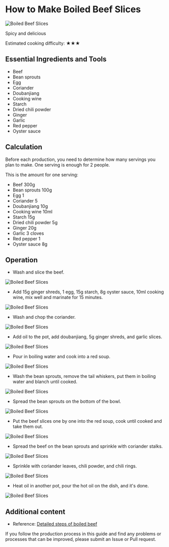 # How to Make Boiled Beef Slices

![Boiled Beef Slices](./sznr1.jpg)

Spicy and delicious

Estimated cooking difficulty: ★★★

## Essential Ingredients and Tools

- Beef
- Bean sprouts
- Egg
- Coriander
- Doubanjiang
- Cooking wine
- Starch
- Dried chili powder
- Ginger
- Garlic
- Red pepper
- Oyster sauce

## Calculation

Before each production, you need to determine how many servings you plan to make. One serving is enough for 2 people.

This is the amount for one serving:

- Beef 300g
- Bean sprouts 100g
- Egg 1
- Coriander 5
- Doubanjiang 10g
- Cooking wine 10ml
- Starch 15g
- Dried chili powder 5g
- Ginger 20g
- Garlic 3 cloves
- Red pepper 1
- Oyster sauce 8g

## Operation

- Wash and slice the beef.

![Boiled Beef Slices](./sznr2.jpg)

- Add 15g ginger shreds, 1 egg, 15g starch, 8g oyster sauce, 10ml cooking wine, mix well and marinate for 15 minutes.

![Boiled Beef Slices](./sznr3.jpg)

- Wash and chop the coriander.

![Boiled Beef Slices](./sznr4.jpg)

- Add oil to the pot, add doubanjiang, 5g ginger shreds, and garlic slices.

![Boiled Beef Slices](./sznr5.jpg)

- Pour in boiling water and cook into a red soup.

![Boiled Beef Slices](./sznr6.jpg)

- Wash the bean sprouts, remove the tail whiskers, put them in boiling water and blanch until cooked.

![Boiled Beef Slices](./sznr7.jpg)

- Spread the bean sprouts on the bottom of the bowl.

![Boiled Beef Slices](./sznr8.jpg)

- Put the beef slices one by one into the red soup, cook until cooked and take them out.

![Boiled Beef Slices](./sznr9.jpg)

- Spread the beef on the bean sprouts and sprinkle with coriander stalks.

![Boiled Beef Slices](./sznr10.jpg)

- Sprinkle with coriander leaves, chili powder, and chili rings.

![Boiled Beef Slices](./sznr11.jpg)

- Heat oil in another pot, pour the hot oil on the dish, and it's done.

![Boiled Beef Slices](./sznr12.jpg)

## Additional content

- Reference: [Detailed steps of boiled beef](https://www.zhms.cn/recipe/blrqm.html?source=2)

If you follow the production process in this guide and find any problems or processes that can be improved, please submit an Issue or Pull request.
